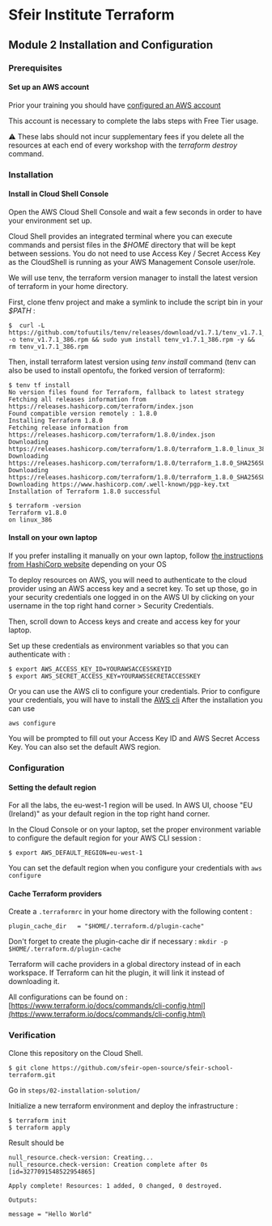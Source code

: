 # Sfeir Institute Terraform

## Module 2 Installation and Configuration

### Prerequisites

#### Set up an AWS account

Prior your training you should have [configured an AWS account](https://repost.aws/fr/knowledge-center/create-and-activate-aws-account)

This account is necessary to complete the labs steps with Free Tier usage. 

:warning: These labs should not incur supplementary fees if you delete all the resources at each end of every workshop with the *terraform destroy* command. 

### Installation

#### Install in Cloud Shell Console

Open the AWS Cloud Shell Console and wait a few seconds in order to have your environment set up. 

Cloud Shell provides an integrated terminal where you can execute commands and persist files in the *$HOME* directory that will be kept between sessions. You do not need to use Access Key / Secret Access Key as the CloudShell is running as your AWS Management Console user/role. 

We will use tenv, the terraform version manager to install the latest version of terraform in your home directory.

First, clone tfenv project and make a symlink to include the script bin in your *$PATH* :

```console
$  curl -L https://github.com/tofuutils/tenv/releases/download/v1.7.1/tenv_v1.7.1_386.rpm -o tenv_v1.7.1_386.rpm && sudo yum install tenv_v1.7.1_386.rpm -y && rm tenv_v1.7.1_386.rpm
```

Then, install terraform latest version using *tenv install* command (tenv can also be used to install opentofu, the forked version of terraform):

```console
$ tenv tf install
No version files found for Terraform, fallback to latest strategy
Fetching all releases information from https://releases.hashicorp.com/terraform/index.json
Found compatible version remotely : 1.8.0
Installing Terraform 1.8.0
Fetching release information from https://releases.hashicorp.com/terraform/1.8.0/index.json
Downloading https://releases.hashicorp.com/terraform/1.8.0/terraform_1.8.0_linux_386.zip
Downloading https://releases.hashicorp.com/terraform/1.8.0/terraform_1.8.0_SHA256SUMS
Downloading https://releases.hashicorp.com/terraform/1.8.0/terraform_1.8.0_SHA256SUMS.sig
Downloading https://www.hashicorp.com/.well-known/pgp-key.txt
Installation of Terraform 1.8.0 successful

$ terraform -version
Terraform v1.8.0
on linux_386
```

#### Install on your own laptop

If you prefer installing it manually on your own laptop, follow [the instructions from HashiCorp website](https://developer.hashicorp.com/terraform/tutorials/aws-get-started/install-cli) depending on your OS

To deploy resources on AWS, you will need to authenticate to the cloud provider using an AWS access key and a secret key. To set up those, go in your security credentials one logged in on the AWS UI by clicking on your username in the top right hand corner > Security Credentials.

Then, scroll down to Access keys and create and access key for your laptop. 

Set up these credentials as environment variables so that you can authenticate with :

```console
$ export AWS_ACCESS_KEY_ID=YOURAWSACCESSKEYID
$ export AWS_SECRET_ACCESS_KEY=YOURAWSSECRETACCESSKEY
```
Or you can use the AWS cli to configure your credentials.
Prior to configure your credentials, you will have to install the [AWS cli](https://docs.aws.amazon.com/cli/latest/userguide/getting-started-install.html)
After the installation you can use
```console
aws configure
```

You will be prompted to fill out your Access Key ID and AWS Secret Access Key. You can also set the default AWS region.

### Configuration 

#### Setting the default region

For all the labs, the eu-west-1 region will be used. In AWS UI, choose  "EU (Ireland)" as your default region in the top right hand corner.

In the Cloud Console or on your laptop, set the proper environment variable to configure the default region for your AWS CLI session :

```console
$ export AWS_DEFAULT_REGION=eu-west-1
```
You can set the default region when you configure your credentials with `aws configure`

#### Cache Terraform providers

Create a `.terraformrc` in your home directory with the following content :

```text
plugin_cache_dir   = "$HOME/.terraform.d/plugin-cache"
```

Don't forget to create the plugin-cache dir if necessary : `mkdir -p $HOME/.terraform.d/plugin-cache`

Terraform will cache providers in a global directory instead of in each workspace.
If Terraform can hit the plugin, it will link it instead of downloading it.

All configurations can be found on : [https://www.terraform.io/docs/commands/cli-config.html](https://www.terraform.io/docs/commands/cli-config.html)

### Verification

Clone this repository on the Cloud Shell.
```console
$ git clone https://github.com/sfeir-open-source/sfeir-school-terraform.git
```

Go in `steps/02-installation-solution/`

Initialize a new terraform environment and deploy the infrastructure :

```console
$ terraform init
$ terraform apply
```

Result should be

```console
null_resource.check-version: Creating...
null_resource.check-version: Creation complete after 0s [id=3277091548522954865]

Apply complete! Resources: 1 added, 0 changed, 0 destroyed.

Outputs:

message = "Hello World"
```

